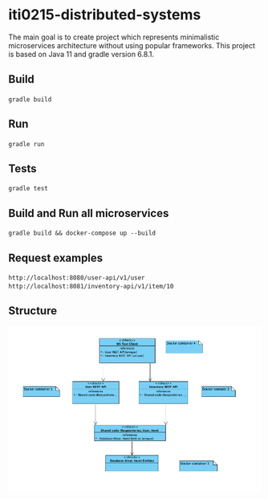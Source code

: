 # iti0215-distributed-systems

The main goal is to create project which represents minimalistic microservices
architecture without using popular frameworks. This project is based on Java 11
and gradle version 6.8.1.

## Build
`gradle build
`

## Run
`gradle run
`

## Tests
`gradle test
`

## Build and Run all microservices 
`gradle build && docker-compose up --build
`

## Request examples
`http://localhost:8080/user-api/v1/user
`
`http://localhost:8081/inventory-api/v1/item/10
`

## Structure

![alt text](ms-structure.png "kMeans")